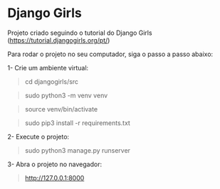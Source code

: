 # Django Girls
Projeto criado seguindo o tutorial do Django Girls (https://tutorial.djangogirls.org/pt/)

Para rodar o projeto no seu computador, siga o passo a passo abaixo:

1- Crie um ambiente virtual:
> cd djangogirls/src

> sudo python3 -m venv venv

> source venv/bin/activate

> sudo pip3 install -r requirements.txt

2- Execute o projeto:

> sudo python3 manage.py runserver

3- Abra o projeto no navegador:
> http://127.0.0.1:8000

